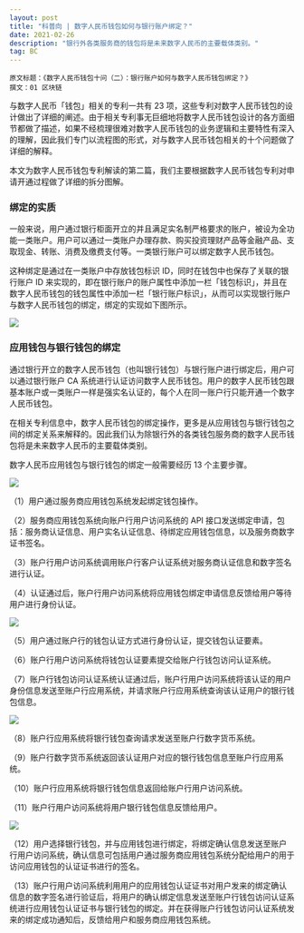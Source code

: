 ```yaml
---
layout: post
title: "科普向 | 数字人民币钱包如何与银行账户绑定？"
date: 2021-02-26 
description: "银行外各类服务商的钱包将是未来数字人民币的主要载体类别。"
tag: BC
---
```

```
原文标题：《数字人民币钱包十问（二）：银行账户如何与数字人民币钱包绑定？》
撰文：01 区块链
```
与数字人民币「钱包」相关的专利一共有 23 项，这些专利对数字人民币钱包的设计做出了详细的阐述。由于相关专利事无巨细地将数字人民币钱包设计的各方面细节都做了描述，如果不经梳理很难对数字人民币钱包的业务逻辑和主要特性有深入的理解，因此我们专门以流程图的形式，对与数字人民币钱包相关的十个问题做了详细的解释。

本文为数字人民币钱包专利解读的第二篇，我们主要根据数字人民币钱包专利对申请开通过程做了详细的拆分图解。

### 绑定的实质
一般来说，用户通过银行柜面开立的并且满足实名制严格要求的账户，被设为全功能一类账户。用户可以通过一类账户办理存款、购买投资理财产品等金融产品、支取现金、转账、消费及缴费支付等。一类银行账户可以绑定数字人民币钱包。

这种绑定是通过在一类账户中存放钱包标识 ID，同时在钱包中也保存了关联的银行账户 ID 来实现的，即在银行账户的账户属性中添加一栏「钱包标识」，并且在数字人民币钱包的钱包属性中添加一栏「银行账户标识」，从而可以实现银行账户与数字人民币钱包的绑定，绑定的实现如下图所示。

![](/images/posts/defi/0226.01.jpg)

### 应用钱包与银行钱包的绑定
通过银行开立的数字人民币钱包（也叫银行钱包）与银行账户进行绑定后，用户可以通过银行账户 CA 系统进行认证访问数字人民币钱包。用户的数字人民币钱包跟基本账户或一类账户一样是强实名认证的，每个人在同一账户行只能开通一个数字人民币钱包。

在相关专利信息中，数字人民币钱包的绑定操作，更多是从应用钱包与银行钱包之间的绑定关系来解释的。因此我们认为除银行外的各类钱包服务商的数字人民币钱包将是未来数字人民币的主要载体类别。

数字人民币应用钱包与银行钱包的绑定一般需要经历 13 个主要步骤。

![](/images/posts/defi/0226.02.jpg)

（1）用户通过服务商应用钱包系统发起绑定钱包操作。

（2）服务商应用钱包系统向账户行用户访问系统的 API 接口发送绑定申请，包括：服务商认证信息、用户实名认证信息、待绑定应用钱包信息，以及服务商数字证书签名。

（3）账户行用户访问系统调用账户行客户认证系统对服务商认证信息和数字签名进行认证。

（4）认证通过后，账户行用户访问系统将应用钱包绑定申请信息反馈给用户等待用户进行身份认证。

![](/images/posts/defi/0226.03.jpg)

（5）用户通过账户行的钱包认证方式进行身份认证，提交钱包认证要素。

（6）账户行用户访问系统将钱包认证要素提交给账户行钱包访问认证系统。

（7）账户行钱包访问认证系统认证通过后，账户行用户访问系统将该认证的用户身份信息发送至账户行应用系统，并请求账户行应用系统查询该认证用户的银行钱包信息。

![](/images/posts/defi/0226.04.jpg)

（8）账户行应用系统将银行钱包查询请求发送至账户行数字货币系统。

（9）账户行数字货币系统返回该认证用户对应的银行钱包信息至账户行应用系统。

（10）账户行应用系统将银行钱包信息返回给账户行用户访问系统。

（11）账户行用户访问系统将用户银行钱包信息反馈给用户。

![](/images/posts/defi/0226.05.jpg)

（12）用户选择银行钱包，并与应用钱包进行绑定，将绑定确认信息发送至账户行用户访问系统，确认信息可包括用户通过服务商应用钱包系统分配给用户的用于访问应用钱包的认证证书进行的签名。

（13）账户行用户访问系统利用用户的应用钱包认证证书对用户发来的绑定确认信息的数字签名进行验证后，将用户的确认绑定信息发送至账户行钱包访问认证系统进行应用钱包认证证书与银行钱包的绑定。并在获得账户行钱包访问认证系统发来的绑定成功通知后，反馈给用户和服务商应用钱包系统。
